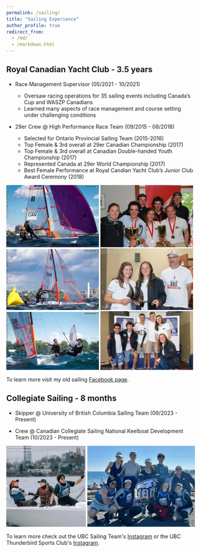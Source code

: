 ```yaml
---
permalink: /sailing/
title: "Sailing Experience"
author_profile: true
redirect_from: 
  - /md/
  - /markdown.html
---
```


## Royal Canadian Yacht Club - 3.5 years

* Race Management Supervisor (05/2021 - 10/2021)
    * Oversaw racing operations for 35 sailing events including Canada’s Cup and WASZP Canadians
    * Learned many aspects of race management and course setting under challenging conditions

* 29er Crew @ High Performance Race Team  (09/2015 - 08/2018)
    * Selected for Ontario Provincial Sailing Team (2015-2018)
    * Top Female & 3rd overall at 29er Canadian Championship (2017)
    * Top Female & 3rd overall at Canadian Double-handed Youth Championship (2017)
    * Represented Canada at 29er World Championship (2017)
    * Best Female Performance at Royal Candian Yacht Club’s Junior Club Award Ceremony (2018)


<img src="../images/29er_sailing1.jpg" alt="Image 1" style="max-width: 49%; display: inline-block;">
<img src="../images/29er_sailing2.jpg" alt="Image 2" style="max-width: 49%; display: inline-block;">
<img src="../images/29er_sailing5.jpg" alt="Image 3" style="max-width: 49%; display: inline-block;">
<img src="../images/29er_sailing4.jpg" alt="Image 4" style="max-width: 49%; display: inline-block;">
<img src="../images/29er_sailing6.jpg" alt="Image 5" style="max-width: 49%; display: inline-block;">
<img src="../images/29er_sailing3.jpg" alt="Image 6" style="max-width: 49%; display: inline-block;">

To learn more visit my old sailing [Facebook page](https://www.facebook.com/SophAndAsh/).

## Collegiate Sailing - 8 months

* Skipper @ University of British Columbia Sailing Team (09/2023 - Present)

* Crew @ Canadian Collegiate Sailing National Keelboat Development Team (10/2023 - Present)

<img src="../images/UBC_sailing0.png" alt="Image 1" style="max-width: 42%; display: inline-block;">
<img src="../images/UBC_sailing1.png" alt="Image 2" style="max-width: 57%; display: inline-block;">

To learn more check out the UBC Sailing Team's [Instagram](https://www.instagram.com/ubcsailing/) or the UBC Thunderbird Sports Club's [Instagram](https://www.instagram.com/ubctsc/?hl=en).